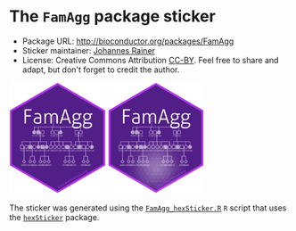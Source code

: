 # The `FamAgg` package sticker

* Package URL: http://bioconductor.org/packages/FamAgg
* Sticker maintainer: [Johannes Rainer](https://github.com/jotsetung/)
* License: Creative Commons Attribution
  [CC-BY](https://creativecommons.org/licenses/by/2.0/). Feel free to
  share and adapt, but don't forget to credit the author.

<p align = "left">
<img src="./FamAgg.png" height="200">
<img src="./FamAgg_hl.png" height="200">
</p>

The sticker was generated using
the [`FamAgg_hexSticker.R`](./FamAgg_hexSticker.R) `R` script that uses
the [`hexSticker`](https://github.com/GuangchuangYu/hexSticker) package.

